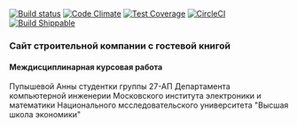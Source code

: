 [![Build status](https://travis-ci.org/alsii/project1.svg)](https://travis-ci.org/alsii/project1)
[![Code Climate](https://codeclimate.com/github/alsii/project1/badges/gpa.svg)](https://codeclimate.com/github/alsii/project1)
[![Test Coverage](https://codeclimate.com/github/alsii/project1/badges/coverage.svg)](https://codeclimate.com/github/alsii/project1/coverage)
[![CircleCI](https://circleci.com/gh/alsii/project1.svg?style=shield)](https://circleci.com/gh/alsii/project1)
[![Build Shippable](https://img.shields.io/shippable/56445a051895ca4474233f7b.svg)](https://app.shippable.com/projects/56445a051895ca4474233f7b)
### Сайт строительной компании с гостевой книгой
#### Междисциплинарная курсовая работа
Пупышевой Анны
студентки группы 27-АП Департамента компьютерной инженерии
Московского института электроники и математики
Национального мсследовательского университета "Высшая школа экономики"


